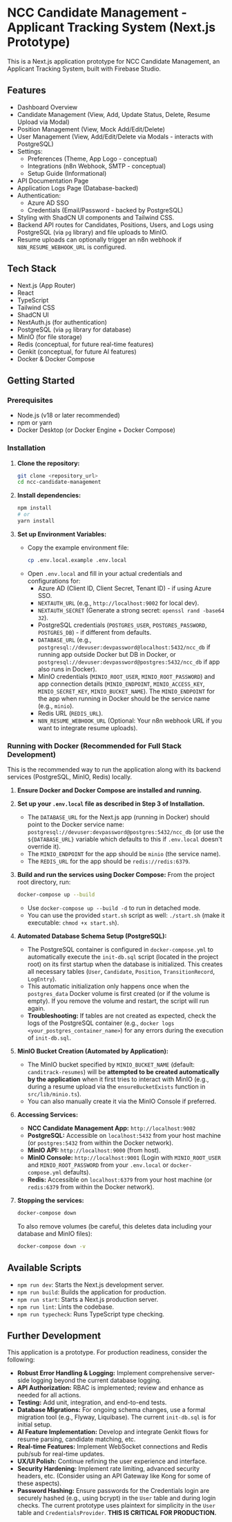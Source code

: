 
# NCC Candidate Management - Applicant Tracking System (Next.js Prototype)

This is a Next.js application prototype for NCC Candidate Management, an Applicant Tracking System, built with Firebase Studio.

## Features

*   Dashboard Overview
*   Candidate Management (View, Add, Update Status, Delete, Resume Upload via Modal)
*   Position Management (View, Mock Add/Edit/Delete)
*   User Management (View, Add/Edit/Delete via Modals - interacts with PostgreSQL)
*   Settings:
    *   Preferences (Theme, App Logo - conceptual)
    *   Integrations (n8n Webhook, SMTP - conceptual)
    *   Setup Guide (Informational)
*   API Documentation Page
*   Application Logs Page (Database-backed)
*   Authentication:
    *   Azure AD SSO
    *   Credentials (Email/Password - backed by PostgreSQL)
*   Styling with ShadCN UI components and Tailwind CSS.
*   Backend API routes for Candidates, Positions, Users, and Logs using PostgreSQL (via `pg` library) and file uploads to MinIO.
*   Resume uploads can optionally trigger an n8n webhook if `N8N_RESUME_WEBHOOK_URL` is configured.

## Tech Stack

*   Next.js (App Router)
*   React
*   TypeScript
*   Tailwind CSS
*   ShadCN UI
*   NextAuth.js (for authentication)
*   PostgreSQL (via `pg` library for database)
*   MinIO (for file storage)
*   Redis (conceptual, for future real-time features)
*   Genkit (conceptual, for future AI features)
*   Docker & Docker Compose

## Getting Started

### Prerequisites

*   Node.js (v18 or later recommended)
*   npm or yarn
*   Docker Desktop (or Docker Engine + Docker Compose)

### Installation

1.  **Clone the repository:**
    ```bash
    git clone <repository_url>
    cd ncc-candidate-management
    ```

2.  **Install dependencies:**
    ```bash
    npm install
    # or
    yarn install
    ```

3.  **Set up Environment Variables:**
    *   Copy the example environment file:
        ```bash
        cp .env.local.example .env.local
        ```
    *   Open `.env.local` and fill in your actual credentials and configurations for:
        *   Azure AD (Client ID, Client Secret, Tenant ID) - if using Azure SSO.
        *   `NEXTAUTH_URL` (e.g., `http://localhost:9002` for local dev).
        *   `NEXTAUTH_SECRET` (Generate a strong secret: `openssl rand -base64 32`).
        *   PostgreSQL credentials (`POSTGRES_USER`, `POSTGRES_PASSWORD`, `POSTGRES_DB`) - if different from defaults.
        *   `DATABASE_URL` (e.g., `postgresql://devuser:devpassword@localhost:5432/ncc_db` if running app outside Docker but DB in Docker, or `postgresql://devuser:devpassword@postgres:5432/ncc_db` if app also runs in Docker).
        *   MinIO credentials (`MINIO_ROOT_USER`, `MINIO_ROOT_PASSWORD`) and app connection details (`MINIO_ENDPOINT`, `MINIO_ACCESS_KEY`, `MINIO_SECRET_KEY`, `MINIO_BUCKET_NAME`). The `MINIO_ENDPOINT` for the app when running in Docker should be the service name (e.g., `minio`).
        *   Redis URL (`REDIS_URL`).
        *   `N8N_RESUME_WEBHOOK_URL` (Optional: Your n8n webhook URL if you want to integrate resume uploads).

### Running with Docker (Recommended for Full Stack Development)

This is the recommended way to run the application along with its backend services (PostgreSQL, MinIO, Redis) locally.

1.  **Ensure Docker and Docker Compose are installed and running.**
2.  **Set up your `.env.local` file as described in Step 3 of Installation.**
    *   The `DATABASE_URL` for the Next.js app (running in Docker) should point to the Docker service name: `postgresql://devuser:devpassword@postgres:5432/ncc_db` (or use the `${DATABASE_URL}` variable which defaults to this if `.env.local` doesn't override it).
    *   The `MINIO_ENDPOINT` for the app should be `minio` (the service name).
    *   The `REDIS_URL` for the app should be `redis://redis:6379`.

3.  **Build and run the services using Docker Compose:**
    From the project root directory, run:
    ```bash
    docker-compose up --build
    ```
    *   Use `docker-compose up --build -d` to run in detached mode.
    *   You can use the provided `start.sh` script as well: `./start.sh` (make it executable: `chmod +x start.sh`).

4.  **Automated Database Schema Setup (PostgreSQL):**
    *   The PostgreSQL container is configured in `docker-compose.yml` to automatically execute the `init-db.sql` script (located in the project root) on its first startup when the database is initialized. This creates all necessary tables (`User`, `Candidate`, `Position`, `TransitionRecord`, `LogEntry`).
    *   This automatic initialization only happens once when the `postgres_data` Docker volume is first created (or if the volume is empty). If you remove the volume and restart, the script will run again.
    *   **Troubleshooting:** If tables are not created as expected, check the logs of the PostgreSQL container (e.g., `docker logs <your_postgres_container_name>`) for any errors during the execution of `init-db.sql`.

5.  **MinIO Bucket Creation (Automated by Application):**
    *   The MinIO bucket specified by `MINIO_BUCKET_NAME` (default: `canditrack-resumes`) will be **attempted to be created automatically by the application** when it first tries to interact with MinIO (e.g., during a resume upload via the `ensureBucketExists` function in `src/lib/minio.ts`).
    *   You can also manually create it via the MinIO Console if preferred.

6.  **Accessing Services:**
    *   **NCC Candidate Management App:** `http://localhost:9002`
    *   **PostgreSQL:** Accessible on `localhost:5432` from your host machine (or `postgres:5432` from within the Docker network).
    *   **MinIO API:** `http://localhost:9000` (from host).
    *   **MinIO Console:** `http://localhost:9001` (Login with `MINIO_ROOT_USER` and `MINIO_ROOT_PASSWORD` from your `.env.local` or `docker-compose.yml` defaults).
    *   **Redis:** Accessible on `localhost:6379` from your host machine (or `redis:6379` from within the Docker network).

7.  **Stopping the services:**
    ```bash
    docker-compose down
    ```
    To also remove volumes (be careful, this deletes data including your database and MinIO files):
    ```bash
    docker-compose down -v
    ```

## Available Scripts

*   `npm run dev`: Starts the Next.js development server.
*   `npm run build`: Builds the application for production.
*   `npm run start`: Starts a Next.js production server.
*   `npm run lint`: Lints the codebase.
*   `npm run typecheck`: Runs TypeScript type checking.

## Further Development

This application is a prototype. For production readiness, consider the following:

*   **Robust Error Handling & Logging:** Implement comprehensive server-side logging beyond the current database logging.
*   **API Authorization:** RBAC is implemented; review and enhance as needed for all actions.
*   **Testing:** Add unit, integration, and end-to-end tests.
*   **Database Migrations:** For ongoing schema changes, use a formal migration tool (e.g., Flyway, Liquibase). The current `init-db.sql` is for initial setup.
*   **AI Feature Implementation:** Develop and integrate Genkit flows for resume parsing, candidate matching, etc.
*   **Real-time Features:** Implement WebSocket connections and Redis pub/sub for real-time updates.
*   **UX/UI Polish:** Continue refining the user experience and interface.
*   **Security Hardening:** Implement rate limiting, advanced security headers, etc. (Consider using an API Gateway like Kong for some of these aspects).
*   **Password Hashing:** Ensure passwords for the Credentials login are securely hashed (e.g., using bcrypt) in the `User` table and during login checks. The current prototype uses plaintext for simplicity in the `User` table and `CredentialsProvider`. **THIS IS CRITICAL FOR PRODUCTION.**
